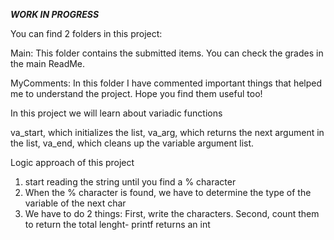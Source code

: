 ***WORK IN PROGRESS***

You can find 2 folders in this project:

Main:
This folder contains the submitted items. You can check the grades in the main ReadMe.

MyComments:
In this folder I have commented important things that helped me to understand
the project. Hope you find them useful too!

In this project we will learn about variadic functions

va_start, which initializes the list, 
va_arg, which returns the next argument in the list, 
va_end, which cleans up the variable argument list.

Logic approach of this project
1. start reading the string until you find a % character
2. When the % character is found, we have to determine the type of the variable of the next char
3. We have to do 2 things: First, write the characters. Second, count them to return the total lenght- printf returns an int
